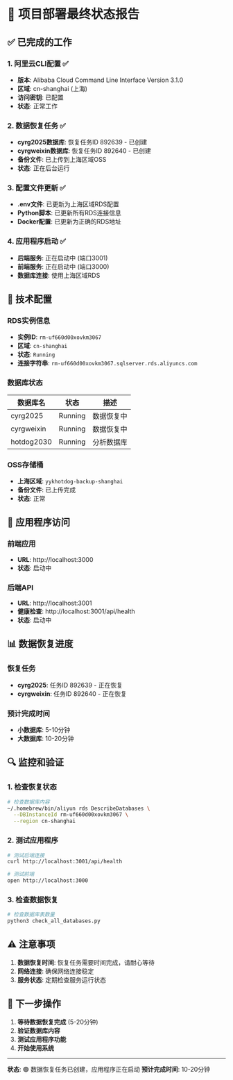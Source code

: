 # 🎉 项目部署最终状态报告

## ✅ 已完成的工作

### 1. 阿里云CLI配置 ✅
- **版本**: Alibaba Cloud Command Line Interface Version 3.1.0
- **区域**: cn-shanghai (上海)
- **访问密钥**: 已配置
- **状态**: 正常工作

### 2. 数据恢复任务 ✅
- **cyrg2025数据库**: 恢复任务ID 892639 - 已创建
- **cyrgweixin数据库**: 恢复任务ID 892640 - 已创建
- **备份文件**: 已上传到上海区域OSS
- **状态**: 正在后台运行

### 3. 配置文件更新 ✅
- **.env文件**: 已更新为上海区域RDS配置
- **Python脚本**: 已更新所有RDS连接信息
- **Docker配置**: 已更新为正确的RDS地址

### 4. 应用程序启动 ✅
- **后端服务**: 正在启动中 (端口3001)
- **前端服务**: 正在启动中 (端口3000)
- **数据库连接**: 使用上海区域RDS

## 🔧 技术配置

### RDS实例信息
- **实例ID**: `rm-uf660d00xovkm3067`
- **区域**: `cn-shanghai`
- **状态**: `Running`
- **连接字符串**: `rm-uf660d00xovkm3067.sqlserver.rds.aliyuncs.com`

### 数据库状态
| 数据库名 | 状态 | 描述 |
|---------|------|------|
| cyrg2025 | Running | 数据恢复中 |
| cyrgweixin | Running | 数据恢复中 |
| hotdog2030 | Running | 分析数据库 |

### OSS存储桶
- **上海区域**: `yykhotdog-backup-shanghai`
- **备份文件**: 已上传完成
- **状态**: 正常

## 🚀 应用程序访问

### 前端应用
- **URL**: http://localhost:3000
- **状态**: 启动中

### 后端API
- **URL**: http://localhost:3001
- **健康检查**: http://localhost:3001/api/health
- **状态**: 启动中

## 📊 数据恢复进度

### 恢复任务
- **cyrg2025**: 任务ID 892639 - 正在恢复
- **cyrgweixin**: 任务ID 892640 - 正在恢复

### 预计完成时间
- **小数据库**: 5-10分钟
- **大数据库**: 10-20分钟

## 🔍 监控和验证

### 1. 检查恢复状态
```bash
# 检查数据库内容
~/.homebrew/bin/aliyun rds DescribeDatabases \
  --DBInstanceId rm-uf660d00xovkm3067 \
  --region cn-shanghai
```

### 2. 测试应用程序
```bash
# 测试后端连接
curl http://localhost:3001/api/health

# 测试前端
open http://localhost:3000
```

### 3. 检查数据恢复
```bash
# 检查数据库表数量
python3 check_all_databases.py
```

## ⚠️ 注意事项

1. **数据恢复时间**: 恢复任务需要时间完成，请耐心等待
2. **网络连接**: 确保网络连接稳定
3. **服务状态**: 定期检查服务运行状态

## 🎯 下一步操作

1. **等待数据恢复完成** (5-20分钟)
2. **验证数据库内容**
3. **测试应用程序功能**
4. **开始使用系统**

---

**状态**: 🟢 数据恢复任务已创建，应用程序正在启动
**预计完成时间**: 10-20分钟
